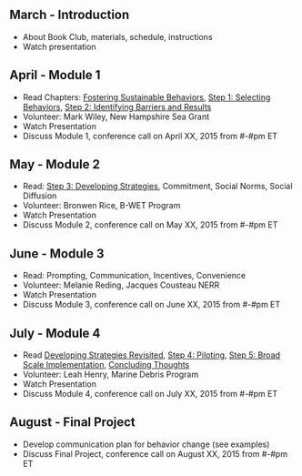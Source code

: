 ## March - Introduction
- About Book Club, materials, schedule, instructions
- Watch presentation

## April - Module 1
- Read Chapters: [Fostering Sustainable Behaviors][1], [Step 1: Selecting Behaviors][2], [Step 2: Identifying Barriers and Results][3]
- Volunteer: Mark Wiley, New Hampshire Sea Grant
- Watch Presentation
- Discuss Module 1, conference call on April XX, 2015 from #-#pm ET

## May - Module 2
- Read: [Step 3: Developing Strategies][4], Commitment, Social Norms, Social Diffusion
- Volunteer: Bronwen Rice, B-WET Program
- Watch Presentation
- Discuss Module 2, conference call on May XX, 2015 from #-#pm ET

## June - Module 3
- Read: Prompting, Communication, Incentives, Convenience
- Volunteer: Melanie Reding, Jacques Cousteau NERR
- Watch Presentation
- Discuss Module 3, conference call on June XX, 2015 from #-#pm ET

## July - Module 4
- Read [Developing Strategies Revisited][12], [Step 4: Piloting][13], [Step 5: Broad Scale Implementation][14], [Concluding Thoughts][15]
- Volunteer: Leah Henry, Marine Debris Program
- Watch Presentation
- Discuss Module 4, conference call on July XX, 2015 from #-#pm ET

## August - Final Project
- Develop communication plan for behavior change (see examples)
- Discuss Final Project, conference call on August XX, 2015 from #-#pm ET

[1]:http://www.cbsm.com/pages/guide/fostering-sustainable-behavior/
[2]:http://www.cbsm.com/pages/guide/step-1:-selecting-behaviors/
[3]:http://www.cbsm.com/pages/guide/step-1:-selecting-behaviors/
[4]:http://www.cbsm.com/pages/guide/step-3:-developing-strategies/
[5]:http://www.cbsm.com/pages/guide/commitment:-good-intentions-to-action/
[6]:http://www.cbsm.com/pages/guide/social-norms:-building-community-support/
[7]:http://www.cbsm.com/pages/guide/social-diffusion:-speeding-adoption/
[8]:http://www.cbsm.com/pages/guide/prompts:-remembering-to-act/
[9]:http://www.cbsm.com/pages/guide/communication:-creating-effective-messages/
[10]:http://www.cbsm.com/pages/guide/incentives:-enhancing-motivation-to-act/
[11]:http://www.cbsm.com/pages/guide/convenience:-making-it-easy-to-act/
[12]:http://www.cbsm.com/pages/guide/developing-strategies-revisited/
[13]:http://www.cbsm.com/pages/guide/step-4:-piloting/
[14]:http://www.cbsm.com/pages/guide/step-5:-broad-scale-implementation/
[15]:http://www.cbsm.com/pages/guide/concluding-thoughts/
